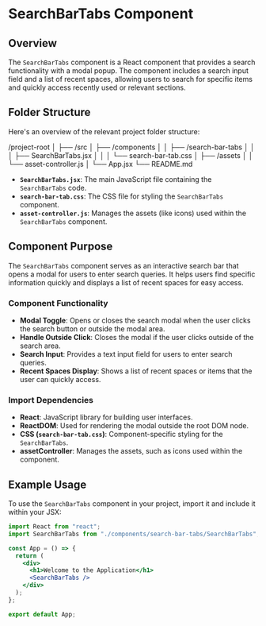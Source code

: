# SearchBarTabs Component

## Overview

The `SearchBarTabs` component is a React component that provides a search functionality with a modal popup. The component includes a search input field and a list of recent spaces, allowing users to search for specific items and quickly access recently used or relevant sections.

## Folder Structure

Here's an overview of the relevant project folder structure:

/project-root │ ├── /src │ ├── /components │ │ ├── /search-bar-tabs │ │ │ ├── SearchBarTabs.jsx │ │ │ └── search-bar-tab.css │ ├── /assets │ │ └── asset-controller.js │ └── App.jsx └── README.md

- **`SearchBarTabs.jsx`**: The main JavaScript file containing the `SearchBarTabs` code.
- **`search-bar-tab.css`**: The CSS file for styling the `SearchBarTabs` component.
- **`asset-controller.js`**: Manages the assets (like icons) used within the `SearchBarTabs` component.

## Component Purpose

The `SearchBarTabs` component serves as an interactive search bar that opens a modal for users to enter search queries. It helps users find specific information quickly and displays a list of recent spaces for easy access.

### Component Functionality

- **Modal Toggle**: Opens or closes the search modal when the user clicks the search button or outside the modal area.
- **Handle Outside Click**: Closes the modal if the user clicks outside of the search area.
- **Search Input**: Provides a text input field for users to enter search queries.
- **Recent Spaces Display**: Shows a list of recent spaces or items that the user can quickly access.

### Import Dependencies

- **React**: JavaScript library for building user interfaces.
- **ReactDOM**: Used for rendering the modal outside the root DOM node.
- **CSS (`search-bar-tab.css`)**: Component-specific styling for the `SearchBarTabs`.
- **assetController**: Manages the assets, such as icons used within the component.

## Example Usage

To use the `SearchBarTabs` component in your project, import it and include it within your JSX:

```jsx
import React from "react";
import SearchBarTabs from "./components/search-bar-tabs/SearchBarTabs";

const App = () => {
  return (
    <div>
      <h1>Welcome to the Application</h1>
      <SearchBarTabs />
    </div>
  );
};

export default App;
```
